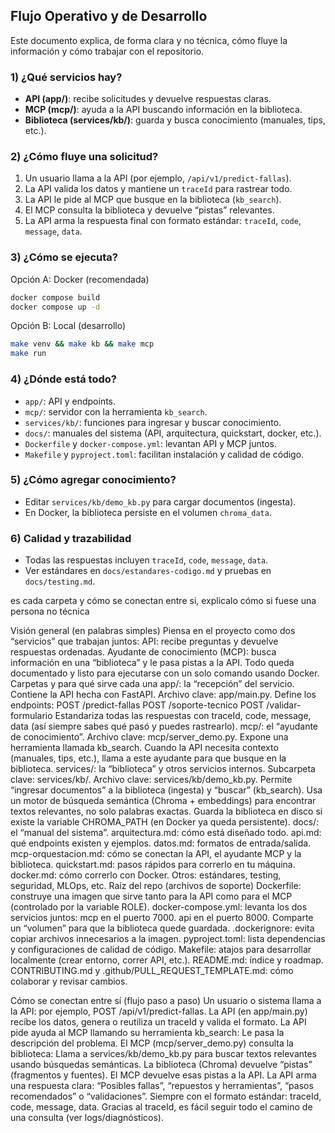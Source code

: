 ## Flujo Operativo y de Desarrollo

Este documento explica, de forma clara y no técnica, cómo fluye la información y cómo trabajar con el repositorio.

### 1) ¿Qué servicios hay?
- **API (app/)**: recibe solicitudes y devuelve respuestas claras.
- **MCP (mcp/)**: ayuda a la API buscando información en la biblioteca.
- **Biblioteca (services/kb/)**: guarda y busca conocimiento (manuales, tips, etc.).

### 2) ¿Cómo fluye una solicitud?
1. Un usuario llama a la API (por ejemplo, `/api/v1/predict-fallas`).
2. La API valida los datos y mantiene un `traceId` para rastrear todo.
3. La API le pide al MCP que busque en la biblioteca (`kb_search`).
4. El MCP consulta la biblioteca y devuelve “pistas” relevantes.
5. La API arma la respuesta final con formato estándar: `traceId`, `code`, `message`, `data`.

### 3) ¿Cómo se ejecuta?
Opción A: Docker (recomendada)
```bash
docker compose build
docker compose up -d
```
Opción B: Local (desarrollo)
```bash
make venv && make kb && make mcp
make run
```

### 4) ¿Dónde está todo?
- `app/`: API y endpoints.
- `mcp/`: servidor con la herramienta `kb_search`.
- `services/kb/`: funciones para ingresar y buscar conocimiento.
- `docs/`: manuales del sistema (API, arquitectura, quickstart, docker, etc.).
- `Dockerfile` y `docker-compose.yml`: levantan API y MCP juntos.
- `Makefile` y `pyproject.toml`: facilitan instalación y calidad de código.

### 5) ¿Cómo agregar conocimiento?
- Editar `services/kb/demo_kb.py` para cargar documentos (ingesta).
- En Docker, la biblioteca persiste en el volumen `chroma_data`.

### 6) Calidad y trazabilidad
- Todas las respuestas incluyen `traceId`, `code`, `message`, `data`.
- Ver estándares en `docs/estandares-codigo.md` y pruebas en `docs/testing.md`.


 es cada carpeta y cómo se conectan entre si, explicalo cómo si fuese una persona no técnica

Visión general (en palabras simples)
Piensa en el proyecto como dos “servicios” que trabajan juntos:
API: recibe preguntas y devuelve respuestas ordenadas.
Ayudante de conocimiento (MCP): busca información en una “biblioteca” y le pasa pistas a la API.
Todo queda documentado y listo para ejecutarse con un solo comando usando Docker.
Carpetas y para qué sirve cada una
app/: la “recepción” del servicio.
Contiene la API hecha con FastAPI.
Archivo clave: app/main.py. Define los endpoints:
POST /predict-fallas
POST /soporte-tecnico
POST /validar-formulario
Estandariza todas las respuestas con traceId, code, message, data (así siempre sabes qué pasó y puedes rastrearlo).
mcp/: el “ayudante de conocimiento”.
Archivo clave: mcp/server_demo.py. Expone una herramienta llamada kb_search.
Cuando la API necesita contexto (manuales, tips, etc.), llama a este ayudante para que busque en la biblioteca.
services/: la “biblioteca” y otros servicios internos.
Subcarpeta clave: services/kb/.
Archivo clave: services/kb/demo_kb.py.
Permite “ingresar documentos” a la biblioteca (ingesta) y “buscar” (kb_search).
Usa un motor de búsqueda semántica (Chroma + embeddings) para encontrar textos relevantes, no solo palabras exactas.
Guarda la biblioteca en disco si existe la variable CHROMA_PATH (en Docker ya queda persistente).
docs/: el “manual del sistema”.
arquitectura.md: cómo está diseñado todo.
api.md: qué endpoints existen y ejemplos.
datos.md: formatos de entrada/salida.
mcp-orquestacion.md: cómo se conectan la API, el ayudante MCP y la biblioteca.
quickstart.md: pasos rápidos para correrlo en tu máquina.
docker.md: cómo correrlo con Docker.
Otros: estándares, testing, seguridad, MLOps, etc.
Raíz del repo (archivos de soporte)
Dockerfile: construye una imagen que sirve tanto para la API como para el MCP (controlado por la variable ROLE).
docker-compose.yml: levanta los dos servicios juntos:
mcp en el puerto 7000.
api en el puerto 8000.
Comparte un “volumen” para que la biblioteca quede guardada.
.dockerignore: evita copiar archivos innecesarios a la imagen.
pyproject.toml: lista dependencias y configuraciones de calidad de código.
Makefile: atajos para desarrollar localmente (crear entorno, correr API, etc.).
README.md: índice y roadmap.
CONTRIBUTING.md y .github/PULL_REQUEST_TEMPLATE.md: cómo colaborar y revisar cambios.


Cómo se conectan entre sí (flujo paso a paso)
Un usuario o sistema llama a la API: por ejemplo, POST /api/v1/predict-fallas.
La API (en app/main.py) recibe los datos, genera o reutiliza un traceId y valida el formato.
La API pide ayuda al MCP llamando su herramienta kb_search:
Le pasa la descripción del problema.
El MCP (mcp/server_demo.py) consulta la biblioteca:
Llama a services/kb/demo_kb.py para buscar textos relevantes usando búsquedas semánticas.
La biblioteca (Chroma) devuelve “pistas” (fragmentos y fuentes).
El MCP devuelve esas pistas a la API.
La API arma una respuesta clara:
“Posibles fallas”, “repuestos y herramientas”, “pasos recomendados” o “validaciones”.
Siempre con el formato estándar: traceId, code, message, data.
Gracias al traceId, es fácil seguir todo el camino de una consulta (ver logs/diagnósticos).

